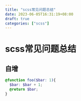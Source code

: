 ```yaml
---
title: "scss常见问题总结"
date: 2023-06-05T16:31:19+08:00
draft: true
categories: ["scss"]
---
```


# scss常见问题总结


## 自增

```scss
@function foo($bar: 1){
  $bar: $bar + 1;
  @return $bar;
}
```
